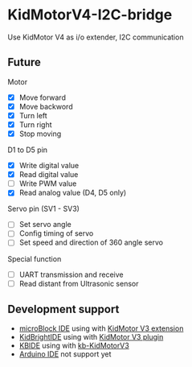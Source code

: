 # KidMotorV4-I2C-bridge

Use KidMotor V4 as i/o extender, I2C communication

## Future

Motor

 - [x] Move forward
 - [x] Move backword
 - [x] Turn left
 - [x] Turn right
 - [x] Stop moving
 
D1 to D5 pin

 - [x] Write digital value
 - [x] Read digital value
 - [ ] Write PWM value
 - [x] Read analog value (D4, D5 only)
 
Servo pin (SV1 - SV3)

 - [ ] Set servo angle
 - [ ] Config timing of servo
 - [ ] Set speed and direction of 360 angle servo
 
Special function

 - [ ] UART transmission and receive
 - [ ] Read distant from Ultrasonic sensor 

## Development support

 - [microBlock IDE](https://microblock.app) using with [KidMotor V3 extension](https://github.com/ArtronShop/KidMotorV3-extension)
 - [KidBrightIDE](https://www.kid-bright.org/) using with [KidMotor V3 plugin](https://store.kidbright.info/plugin/46/KidMotor+V3)
 - [KBIDE](https://kbide.org/) using with [kb-KidMotorV3](https://github.com/ArtronShop/kbide-KidMotorV3)
 - [Arduino IDE]() not support yet
